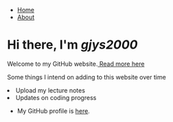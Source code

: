 <html>
	<head>
		<title>gjys2000</title>
	</head>
	<body>
		<nav>
    		<ul>
        		<li><a href="/">Home</a></li>
	        	<li><a href="/about">About</a></li>
        		<!--<li><a href="/cv">CV</a></li>-->
        		<!--<li><a href="/lecture notes">Lecture Notes</a></li>-->
    		</ul>
		</nav>
		<div class="container">
    		<div class="blurb">
        		<h1>Hi there, I'm <em>gjys2000</em></h1>
			<p>Welcome to my GitHub website.<a href="/about"> Read more here</a></p>
			<p>Some things I intend on adding to this website over time</p>
			<li>Upload my lecture notes</li>
			<li>Updates on coding progress</li>
    		</div><!-- /.blurb -->
		</div><!-- /.container -->
		<footer>
    		<ul>
        		<li>My GitHub profile is <a href="https://github.com/gjys2000">here</a>.</li>
			</ul>
		</footer>
	</body>
</html>
